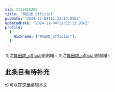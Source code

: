 ```yaml
---
mid: 2130856208
title: "無田虚_official"
pubDate: "2024-11-04T11:22:13.956Z"
updatedDate: "2024-11-04T11:22:13.956Z"
profile:
  {
    Nickname: ["無田虚_official"],
  }
---
```


关注[無田虚_official](https://space.bilibili.com/2130856208)谢谢喵~ 关注[無田虚_official](https://space.bilibili.com/2130856208)谢谢喵~

## 此条目有待补充
你可以在[这里](https://github.com/Yuhanawa/VTuber.ICU-Content/edit/master/v/無田虚_official/index.md)编辑本文
